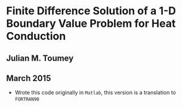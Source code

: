# Finite Difference Solution of a 1-D Boundary Value Problem for Heat Conduction
## Julian M. Toumey
## March 2015
* Wrote this code originally in `Matlab`, this version is a translation to `FORTRAN90`
